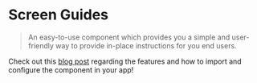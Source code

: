 # Screen Guides

> An easy-to-use component which provides you a simple and user-friendly way to provide in-place instructions for you end users.

Check out this [blog post](https://terhoantila.com/2023/02/06/screen-guides-component-for-power-apps/) regarding the features and how to import and configure the component in your app!
